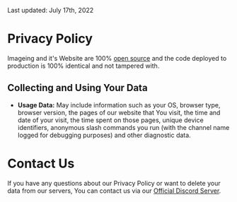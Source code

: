Last updated: July 17th, 2022

# Privacy Policy

Imageing and it's Website are 100% [open source](https://github.com/ImageingApp) and the code deployed to production is 100% identical and not tampered with.

## Collecting and Using Your Data

*   **Usage Data:** May include information such as your OS, browser type, browser version, the pages of our website that You visit, the time and date of your visit, the time spent on those pages, unique device identifiers, anonymous slash commands you run (with the channel name logged for debugging purposes) and other diagnostic data.

# Contact Us

If you have any questions about our Privacy Policy or want to delete your data from our servers, You can contact us via our [Official Discord Server](https://discord.gg/9UK5ZcY6By).
